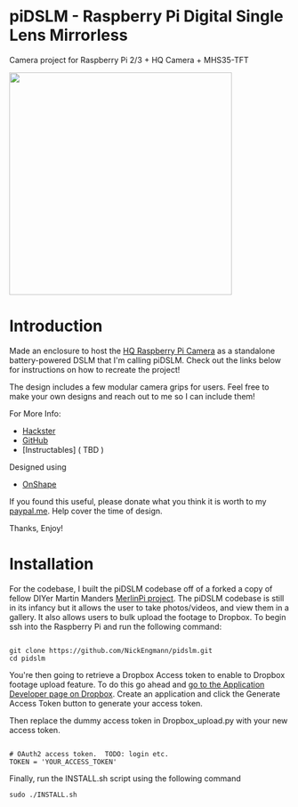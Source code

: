 piDSLM - Raspberry Pi Digital Single Lens Mirrorless
===============

Camera project for Raspberry Pi 2/3 + HQ Camera +  MHS35-TFT

<img src="https://i.imgur.com/VspFA5V.jpg" data-canonical-src="https://i.imgur.com/VspFA5V.jpg" width="400" height="400" />

# Introduction

Made an enclosure to host the [HQ Raspberry Pi Camera](https://www.raspberrypi.org/products/raspberry-pi-high-quality-camera/) as a standalone battery-powered DSLM that I'm calling piDSLM. Check out the links below for instructions on how to recreate the project!

The design includes a few modular camera grips for users. Feel free to make your own designs and reach out to me so I can include them!

For More Info:

- [Hackster](https://www.hackster.io/projects/2a86c3)
- [GitHub](https://github.com/NickEngmann/piDSLM)
- [Instructables] ( TBD )

Designed using
- [OnShape](https://bit.ly/raspi-onshape)

If you found this useful, please donate what you think it is worth to my [paypal.me](https://paypal.me/nickengman). Help cover the time of design.

Thanks, Enjoy!

# Installation

For the codebase, I built the piDSLM codebase off of a forked a copy of fellow DIYer Martin Manders [MerlinPi project](https://github.com/MisterEmm/MerlinPi). The piDSLM codebase is still in its infancy but it allows the user to take photos/videos, and view them in a gallery. It also allows users to bulk upload the footage to Dropbox. To begin ssh into the Raspberry Pi and run the following command:

```

git clone https://github.com/NickEngmann/pidslm.git
cd pidslm
```

You're then going to retrieve a Dropbox Access token to enable to Dropbox footage upload feature. To do this go ahead and [go to the Application Developer page on Dropbox](https://www.dropbox.com/developers/apps). Create an application and click the Generate Access Token button to generate your access token.

Then replace the dummy access token in Dropbox_upload.py with your new access token.

```

# OAuth2 access token.  TODO: login etc.
TOKEN = 'YOUR_ACCESS_TOKEN'
```

Finally, run the INSTALL.sh script using the following command

```
sudo ./INSTALL.sh
```



